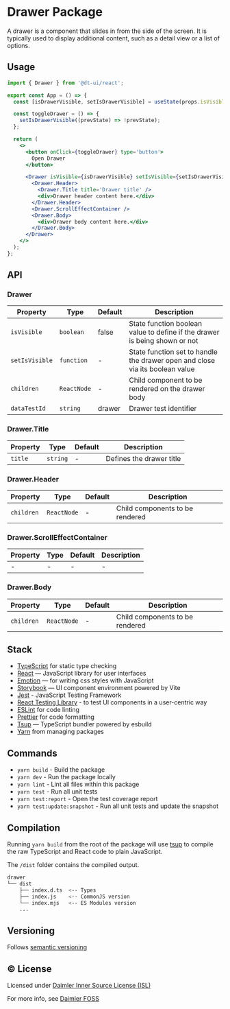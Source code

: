 # Drawer Package

A drawer is a component that slides in from the side of the screen. It is typically used to display additional content, such as a detail view or a list of options.

## Usage

```jsx
import { Drawer } from '@dt-ui/react';

export const App = () => {
  const [isDrawerVisible, setIsDrawerVisible] = useState(props.isVisible);

  const toggleDrawer = () => {
    setIsDrawerVisible((prevState) => !prevState);
  };

  return (
    <>
      <button onClick={toggleDrawer} type='button'>
        Open Drawer
      </button>

      <Drawer isVisible={isDrawerVisible} setIsVisible={setIsDrawerVisible}>
        <Drawer.Header>
          <Drawer.Title title='Drawer title' />
          <div>Drawer header content here.</div>
        </Drawer.Header>
        <Drawer.ScrollEffectContainer />
        <Drawer.Body>
          <div>Drawer body content here.</div>
        </Drawer.Body>
      </Drawer>
    </>
  );
};
```

## API

### Drawer

| Property       | Type        | Default | Description                                                                  |
| -------------- | ----------- | ------- | ---------------------------------------------------------------------------- |
| `isVisible`    | `boolean`   | false   | State function boolean value to define if the drawer is being shown or not   |
| `setIsVisible` | `function`  | -       | State function set to handle the drawer open and close via its boolean value |
| `children`     | `ReactNode` | -       | Child component to be rendered on the drawer body                            |
| `dataTestId`   | `string`    | drawer  | Drawer test identifier                                                       |

### Drawer.Title

| Property | Type     | Default | Description              |
| -------- | -------- | ------- | ------------------------ |
| `title`  | `string` | -       | Defines the drawer title |

### Drawer.Header

| Property   | Type        | Default | Description                     |
| ---------- | ----------- | ------- | ------------------------------- |
| `children` | `ReactNode` | -       | Child components to be rendered |

### Drawer.ScrollEffectContainer

| Property | Type | Default | Description |
| -------- | ---- | ------- | ----------- |
| -        | -    | -       | -           |

### Drawer.Body

| Property   | Type        | Default | Description                     |
| ---------- | ----------- | ------- | ------------------------------- |
| `children` | `ReactNode` | -       | Child components to be rendered |

## Stack

- [TypeScript](https://www.typescriptlang.org/) for static type checking
- [React](https://reactjs.org/) — JavaScript library for user interfaces
- [Emotion](https://emotion.sh/docs/introduction) — for writing css styles with JavaScript
- [Storybook](https://storybook.js.org/) — UI component environment powered by Vite
- [Jest](https://jestjs.io/) - JavaScript Testing Framework
- [React Testing Library](https://testing-library.com/) - to test UI components in a user-centric way
- [ESLint](https://eslint.org/) for code linting
- [Prettier](https://prettier.io) for code formatting
- [Tsup](https://github.com/egoist/tsup) — TypeScript bundler powered by esbuild
- [Yarn](https://yarnpkg.com/) from managing packages

## Commands

- `yarn build` - Build the package
- `yarn dev` - Run the package locally
- `yarn lint` - Lint all files within this package
- `yarn test` - Run all unit tests
- `yarn test:report` - Open the test coverage report
- `yarn test:update:snapshot` - Run all unit tests and update the snapshot

## Compilation

Running `yarn build` from the root of the package will use [tsup](https://tsup.egoist.dev/) to compile the raw TypeScript and React code to plain JavaScript.

The `/dist` folder contains the compiled output.

```bash
drawer
└── dist
    ├── index.d.ts  <-- Types
    ├── index.js    <-- CommonJS version
    └── index.mjs   <-- ES Modules version
    ...
```

## Versioning

Follows [semantic versioning](https://semver.org/)

## &copy; License

Licensed under [Daimler Inner Source License (ISL)](LICENSE.md)

For more info, see [Daimler FOSS](https://git.t3.daimlertruck.com/tbf/daimler-inner-source-license)
